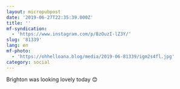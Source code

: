 ```yaml
---
layout: micropubpost
date: '2019-06-27T22:35:39.000Z'
title: ''
mf-syndication:
  - 'https://www.instagram.com/p/BzOuzI-lZ3Y/'
slug: '81339'
lang: en
mf-photo:
  - 'https://ohhelloana.blog/media/2019-06-81339/igm2s4fl.jpg'
category: social
---
```

Brighton was looking lovely today 😊
